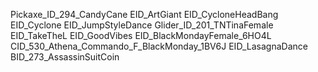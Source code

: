 Pickaxe_ID_294_CandyCane
EID_ArtGiant
EID_CycloneHeadBang
EID_Cyclone
 EID_JumpStyleDance
 Glider_ID_201_TNTinaFemale
 EID_TakeTheL
 EID_GoodVibes
 EID_BlackMondayFemale_6HO4L
 CID_530_Athena_Commando_F_BlackMonday_1BV6J
 EID_LasagnaDance
 BID_273_AssassinSuitCoin
